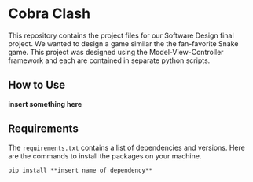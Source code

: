 # Cobra Clash

This repository contains the project files for our Software Design final project. We wanted to design a game similar the the fan-favorite Snake game. This project was designed using the Model-View-Controller framework and each are contained in separate python scripts.


## How to Use

**insert something here**

## Requirements

The `requirements.txt` contains a list of dependencies and versions. Here are the
commands to install the packages on your machine.

```
pip install **insert name of dependency**
```

